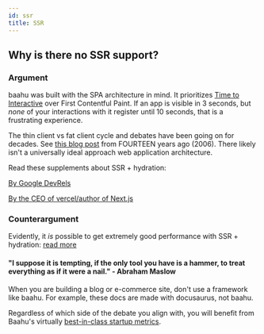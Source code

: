 ```yaml
---
id: ssr
title: SSR
---
```


## Why is there no SSR support?

### Argument

baahu was built with the SPA architecture in mind. It prioritizes [Time to Interactive](https://web.dev/interactive/) over First Contentful Paint. If an app is visible in 3 seconds, but _none_ of your interactions with it register until 10 seconds, that is a frustrating experience.

The thin client vs fat client cycle and debates have been going on for decades. See [this blog post](http://www.onstartups.com/tabid/3339/bid/161/The-Thin-Client-Thick-Client-Cycle.aspx) from FOURTEEN years ago (2006). There likely isn't a universally ideal approach web application architecture.

Read these supplements about SSR + hydration:

[By Google DevRels](https://developers.google.com/web/updates/2019/02/rendering-on-the-web#server-vs-static)

[By the CEO of vercel/author of Next.js](https://twitter.com/rauchg/status/1226353359759634432)

### Counterargument

Evidently, it _is_ possible to get extremely good performance with SSR + hydration: [read more](https://old.reddit.com/r/javascript/comments/ghfyd2/secondguessing_the_modern_web/fq8th3k/)

#### "I suppose it is tempting, if the only tool you have is a hammer, to treat everything as if it were a nail." - Abraham Maslow

When you are building a blog or e-commerce site, don't use a framework like baahu. For example, these docs are made with docusaurus, not baahu.

Regardless of which side of the debate you align with, you will benefit from Baahu's virtually [best-in-class startup metrics](/docs/performance#startup-performance-lighthouse).
